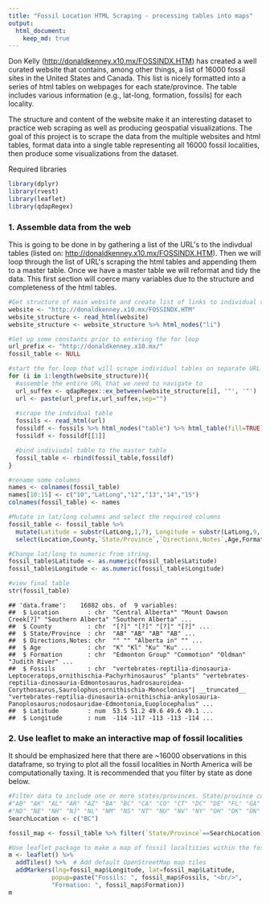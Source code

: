```yaml
---
title: "Fossil Location HTML Scraping - processing tables into maps"
output:
  html_document:
    keep_md: true
---
```


Don Kelly (http://donaldkenney.x10.mx/FOSSINDX.HTM) has created a well curated website that contains, among other things, a list of 16000 fossil sites in the United States and Canada. This list is nicely formatted into a series of html tables on webpages for each state/province. The table includes various information (e.g., lat-long, formation, fossils) for each locality.

The structure and content of the website make it an interesting dataset to practice web scraping as well as producing geospatial visualizations. The goal of this project is to scrape the data from the multiple websites and html tables, format data into a single table representing all 16000 fossil localities, then produce some visualizations from the dataset.

Required libraries

```r
library(dplyr)
library(rvest)
library(leaflet)
library(qdapRegex)
```

### 1. Assemble data from the web
This is going to be done in by gathering a list of the URL's to the indivdual tables (listed on: http://donaldkenney.x10.mx/FOSSINDX.HTM). Then we will loop through the list of URL's scraping the html tables and appending them to a master table. Once we have a master table we will reformat and tidy the data. This first section will coerce many variables due to the structure and completeness of the html tables.


```r
#Get structure of main website and create list of links to individual tables
website <- "http://donaldkenney.x10.mx/FOSSINDX.HTM"
website_structure <- read_html(website)
website_structure <- website_structure %>% html_nodes("li")

#Set up some constants prior to entering the for loop
url_prefix <- "http://donaldkenney.x10.mx/"
fossil_table <- NULL

#start the for loop that will scrape individual tables on separate URL's
for (i in 1:length(website_structure)){
  #assemble the entire URL that we need to navigate to  
  url_suffex <- qdapRegex::ex_between(website_structure[i], '"', '"')
  url <- paste(url_prefix,url_suffex,sep="")
  
  #scrape the indvidual table
  fossils <- read_html(url)
  fossildf <- fossils %>% html_nodes("table") %>% html_table(fill=TRUE)
  fossildf <- fossildf[[1]]

  #bind indiviudal table to the master table
  fossil_table <- rbind(fossil_table,fossildf)
}

#rename some columns
names <- colnames(fossil_table)
names[10:15] <- c("10","LatLong","12","13","14","15")
colnames(fossil_table) <- names

#Mutate in lat/long columns and select the required columns  
fossil_table <- fossil_table %>% 
  mutate(Latitude = substr(LatLong,1,7), Longitude = substr(LatLong,9,17)) %>%
  select(Location,County,`State/Province`,`Directions,Notes`,Age,Formation,Fossils,Latitude,Longitude)

#Change lat/long to numeric from string.    
fossil_table$Latitude <- as.numeric(fossil_table$Latitude) 
fossil_table$Longitude <- as.numeric(fossil_table$Longitude)

#view final table
str(fossil_table)
```

```
## 'data.frame':	16882 obs. of  9 variables:
##  $ Location        : chr  "Central Alberta*" "Mount Dawson Creek[?]" "Southern Alberta" "Southern Alberta" ...
##  $ County          : chr  "[?]" "[?]" "[?]" "[?]" ...
##  $ State/Province  : chr  "AB" "AB" "AB" "AB" ...
##  $ Directions,Notes: chr  "" "" "Alberta in" "" ...
##  $ Age             : chr  "K" "Kl" "Ku" "Ku" ...
##  $ Formation       : chr  "Edmonton Group" "Commotion" "Oldman" "Judith River" ...
##  $ Fossils         : chr  "vertebrates-reptilia-dinosauria-Leptoceratops,ornithischia-Pachyrhinosaurus" "plants" "vertebrates-reptilia-dinosauria-Edmontosaurus,hadrosauroidea-Corythosaurus,Saurolophus;ornithischia-Monoclonius"| __truncated__ "vertebrates-reptilia-dinosauria-ornithischia-ankylosauria-Panoplosaurus;nodosauridae-Edmontonia,Euoplocephalus" ...
##  $ Latitude        : num  53.5 51.2 49.6 49.6 49.1 ...
##  $ Longitude       : num  -114 -117 -113 -113 -114 ...
```

### 2. Use leaflet to make an interactive map of fossil localities
It should be emphasized here that there are ~16000 observations in this dataframe, so trying to plot all the fossil localities in North America will be computationally taxing. It is recommended that you filter by state as done below.

```r
#Filter data to include one or more states/provinces. State/province codes are listed below:
#"AB" "AK" "AL" "AR" "AZ" "BA" "BC" "CA" "CO" "CT" "DC" "DE" "FL" "GA" "HI" "IA" "ID" "IL" "IN" "KS" "KY" "LA" "MA" "MB" "MD" "ME" "MI" "MN" "MO" "MS" "MT" "NB" "NC"
#"ND" "NE" "NH" "NJ" "NL" "NM" "NS" "NT" "NU" "NV" "NY" "OH" "OK" "ON" "OR" "PE" "PA" "QC" "RI" "SC" "SD" "SK" "TN" "TX" "UT" "VA" "VT" "WA" "WI" "WV" "WY" "YT"
SearchLocation <- c("BC")

fossil_map <- fossil_table %>% filter(`State/Province`==SearchLocation) # the master table will be filtered into a dataframe for mapping (fossil_map)

#Use leaflet package to make a map of fossil localtities within the fossil_map dataframe
m <- leaflet() %>%
  addTiles() %>%  # Add default OpenStreetMap map tiles
  addMarkers(lng=fossil_map$Longitude, lat=fossil_map$Latitude, 
            popup=paste("Fossils: ", fossil_map$Fossils, "<br/>", 
            "Formation: ", fossil_map$Formation))
m
```

<!--html_preserve--><div id="htmlwidget-83eb11d1b7005ac73cf7" style="width:672px;height:480px;" class="leaflet html-widget"></div>
<script type="application/json" data-for="htmlwidget-83eb11d1b7005ac73cf7">{"x":{"options":{"crs":{"crsClass":"L.CRS.EPSG3857","code":null,"proj4def":null,"projectedBounds":null,"options":{}}},"calls":[{"method":"addTiles","args":["//{s}.tile.openstreetmap.org/{z}/{x}/{y}.png",null,null,{"minZoom":0,"maxZoom":18,"tileSize":256,"subdomains":"abc","errorTileUrl":"","tms":false,"noWrap":false,"zoomOffset":0,"zoomReverse":false,"opacity":1,"zIndex":1,"detectRetina":false,"attribution":"&copy; <a href=\"http://openstreetmap.org\">OpenStreetMap<\/a> contributors, <a href=\"http://creativecommons.org/licenses/by-sa/2.0/\">CC-BY-SA<\/a>"}]},{"method":"addMarkers","args":[[54.6961,54.7872,54.8266,54.8276,54.8254,54.8254,54.8149,54.4998,48.3297,48.3829,48.4268,48.4198,51.6236,52.9167,52.3332,52.3349,52.3349,52.3621,52.9826,49.083,51.398,51.3827,51.3954,51.3827,51.4528,51.1818,51.4537,51.4537,51.4652,51.4537,51.4584,51.3992,51.4219,51.3986,51.4611,49.5495,49.5495,49.6811,49.8329,49.6922,49.6925,49.5377,49.6805,48.8663,48.9829,50.3477,50.4329,49.4664,49.5077,49.5077,49.5077,51.4433,50.3117,49.5136,51.4537,51.4652,51.5169,53.8729,59.5163,54.5705,54.5705,54.5133,54.5705,58.633,49.5497,49.5497,49.5497,null,49.5497,49.5497,50.7831,49.083,49.3955,51.5542,49.1997,48.9886,49.2642,49.3286,49.3018,49.262,49.2742,50.0302,50.6076,49.1942,49.1663,49.1942,49.3209,49.3502,49.0664,49.0635,49.2982,49.4584,49.4585,49.4585,49.4585,49.4585,49.4585,49.4585,49.469,49.3538,49.3767,55.6976,56.0413,56.2456,50.5894,56.45,54.5381,null,56.0322,54.864,56.2636,56.1526,55.1347,49.4889,53.0495,52.9995,53.2328,50.5278,49.0497,57.5683,50.0042,49.4163,49.4163,50.7372,50.8831,50.0899,50.759,50.759,51.4254,50.7971,50.7331,50.0894],[null,-127.1695,-127.0188,-127.2821,-127.0222,-127.0222,-127.6041,-126.3034,null,-123.8693,-123.3622,-123.3673,-124.7262,-120.2527,-121.4194,-121.4161,-121.4161,-121.0685,-122.4921,-122.1859,-116.4919,-116.4479,-116.4822,-116.4479,-116.2869,-116.1162,-116.3342,-116.3342,-116.3753,-116.3342,-116.3603,-116.4372,-116.417,-116.4333,-116.3639,-124.6909,-124.6909,-124.9264,-125.3529,-124.9983,-124.9924,-124.7333,-125.0656,-124.2694,-124.5695,-116.6075,-127.1201,-123.0193,-115.7627,-115.7627,-115.7627,-116.342,-115.8651,-115.7767,-116.3342,-116.3753,-116.4015,-120.0374,-124.0866,-120.7755,-120.7755,-120.7027,-120.7755,-123.703,-121.8359,-121.8359,-121.8359,null,-121.8359,-121.8359,-121.1359,-121.7025,-123.2194,-124.4026,-122.5859,-123.0567,-123.1128,-123.1301,-123.1499,-123.2522,-123.1633,-115.6384,-127.7037,-124.0703,-123.936,-124.0703,-124.3136,-125.0079,-120.7858,-120.782,-119.5302,-120.509,-120.5054,-120.5054,-120.5054,-120.5054,-120.5054,-120.5054,-120.5048,-120.5447,-120.5921,-121.6296,-123.9807,-120.8354,-115.2003,-122.868,-120.7456,null,-121.9043,-121.5527,-123.4369,-120.6817,-120.9925,-124.3546,-131.7867,-132.0034,-132.0034,-122.9362,-120.9692,-128.8381,-125.1617,-123.386,-123.386,-121.2713,-121.4026,-121.4722,-120.6683,-120.6683,-120.2048,null,-120.1192,-121.5555],null,null,null,{"interactive":true,"draggable":false,"keyboard":true,"title":"","alt":"","zIndexOffset":0,"opacity":1,"riseOnHover":false,"riseOffset":250},["Fossils:  invertebrates-mollusks <br/> Formation:  ","Fossils:  invertebrates-mollusks-cephalopoda-ammonoidea <br/> Formation:  ","Fossils:  invertebrates-arthropoda-insecta;;plants,vertebrates-fish? <br/> Formation:  ","Fossils:  invertebrates-mollusks-cephalopoda-ammonoidea;;;plants(petrified wood) <br/> Formation:  ","Fossils:  plants <br/> Formation:  ","Fossils:  invertebrates-arthropoda-insecta-hemiptera-Cercopidae;;;;plants-angiosperms-sequoioidae-Metasequoia;;gymnospermopsida-Glyptostrobus;;vertebrates(?) <br/> Formation:  Smithers?","Fossils:  invertebrates(marine) <br/> Formation:  ","Fossils:  invertebrates-mollusks <br/> Formation:  ","Fossils:  - <br/> Formation:  ","Fossils:  invertebrates-mollusks-bivalvia,gastropoda <br/> Formation:  ","Fossils:  invertebrates(obscure) <br/> Formation:  ","Fossils:   <br/> Formation:  ","Fossils:  invertebrates-mollusks-cephalopoda-belemnoidea <br/> Formation:  ","Fossils:  invertebrates(Ediacaran) <br/> Formation:  ","Fossils:  invertebrates-arthropoda-insecta?;;plants?,vertebrates-fish-actinopterygii-Amyzon <br/> Formation:  ","Fossils:  vertebrates-fish-actinopterygii-Eohiodon <br/> Formation:  ","Fossils:  plants(leaves)(impressions),vertebrates-fish <br/> Formation:  ","Fossils:  invertebrates-arthropoda-insecta(55Taxa);;plants(41Taxa),vertebrates-fish(3Taxa) <br/> Formation:  ","Fossils:  plants(leaves),vertebrates-fish <br/> Formation:  ","Fossils:  plants <br/> Formation:  Huntington_BC","Fossils:   <br/> Formation:  ","Fossils:  invertebrates-arthropoda-trilobita-Zacanthoides <br/> Formation:  Stephen Shale","Fossils:  invertebrates-arthropoda-trilobita(diverse),(others) <br/> Formation:  ","Fossils:  invertebrates-arthropoda-trilobita-bathyuridae-Bathyuriscus;Burlingia,Neolenus <br/> Formation:  Stephen","Fossils:  invertebrates-arthropoda-trilobita-olenellidae-Olenellus(O gilberti) <br/> Formation:  ","Fossils:  invertebrates <br/> Formation:  Stephen","Fossils:  invertebrates-arthropoda-trilobita-Ogygopsis,(others) <br/> Formation:  Stephen","Fossils:  invertebrates-mollusks <br/> Formation:  Cathedral (Canada)","Fossils:  invertebrates-mollusks <br/> Formation:  Mount Whyte","Fossils:  invertebrates-brachiopoda-acrotretida-Acrothele <br/> Formation:  ","Fossils:  invertebrates-mollusks <br/> Formation:  Paget","Fossils:  invertebrates-arthropoda-trilobita-Ogygopsis,(others) <br/> Formation:  Stephen","Fossils:  invertebrates-mollusks <br/> Formation:  Mount Whyte","Fossils:  invertebrates-arthropoda-trilobita-Elrathia,Ogygopsis,Zacanthoides <br/> Formation:  ","Fossils:  invertebrates-mollusks <br/> Formation:  Paget","Fossils:  invertebrates-mollusks-bivalvia-Inoceramus,Nemodon;cephalopoda-ammonoidea-Gaudryceras,Hypophylloceras,Nostoceras,Pachydiscus,Phyllopachyceras,Pseudophyllites <br/> Formation:  Lambert_BC","Fossils:  plants(seeds)(cones) <br/> Formation:  Spray","Fossils:  plants <br/> Formation:  Nanaimo","Fossils:  plants(seeds)(cones) <br/> Formation:  Comox","Fossils:   <br/> Formation:  ","Fossils:  vertebrates-reptilia(marine)-plesiosauria,squamata-mosasauridae;turtles <br/> Formation:  Haslam,Pender","Fossils:  invertebrates-mollusks-bivalvia,cephalopoda-ammonoidea <br/> Formation:  ","Fossils:  invertebrates?,vertebrates-reptilia-Elasmosaurus,Tylosaurus <br/> Formation:  ","Fossils:  ? <br/> Formation:  ","Fossils:  invertebrates(55 taxa)-arthropoda-trilobita(3 taxa);brachiopoda(22 taxa) <br/> Formation:  Mount Mark","Fossils:  invertebrates-cnidaria-corals <br/> Formation:  Simla","Fossils:  invertebrates-mollusks <br/> Formation:  Mount Whyte","Fossils:  invertebrates-mollusks <br/> Formation:  Cathedral (Canada)","Fossils:  invertebrates-arthropoda-trilobita-olenellidae-Olenellus;Wanneria <br/> Formation:  Eager","Fossils:  invertebrates-mollusks <br/> Formation:  Eager","Fossils:  invertebrates-arthropoda-trilobita-Labiostria <br/> Formation:  ","Fossils:  invertebrates-brachiopoda-Obolus <br/> Formation:  Eldon","Fossils:  invertebrates-brachiopoda,cnidaria-corals;mollusks-cephalopoda-ammonoidea;;;protists-forams <br/> Formation:  ","Fossils:  invertebrates-arthropoda-trilobita-olenellidae-Olenellus;Wanneria <br/> Formation:  Eager","Fossils:  invertebrates-arthropoda-trilobita-Albertella,bathyuridae-Bathyuriscus;;;brachiopoda-acrotretida-Acrothele;Micromitra,Obolus,Wimanella <br/> Formation:  ","Fossils:  invertebrates-mollusks <br/> Formation:  Sherbrooke","Fossils:  invertebrates-mollusks <br/> Formation:  Paget","Fossils:  invertebrates-cnidaria-corals <br/> Formation:  Simla","Fossils:  vertebrates-fish-sarcopterygii-dipnoi-coelacanthiformes-Bobasatrania? <br/> Formation:  Grayling","Fossils:  vertebrates-fish-chondrichthyes-selachii(sharks)-holocephali-Listracanthus <br/> Formation:  Sulphur Mountain","Fossils:  vertebrates-fish(large)-sarcopterygii-dipnoi-coelacanthiformes-Albertonia,Bobasatrania;;;;reptilia-ichthyosauria <br/> Formation:  ","Fossils:  vertebrates-fish-actinopterygii-palaeoniscidae-Boreosomus,Pteronisculus;Perleidus,Saurichthys;chondrichthyes-selachii-holocephali-Listracanthus;;;sarcopterygii-dipnoi-coelacanthiformes-Albertonia,Bobasatrania,Whitea <br/> Formation:  Sulphur Mountain","Fossils:  vertebrates-fish-chondrichthyes-selachii-hybodontidae-Palaeobates;;;;reptilia-ichthyosauria-Shastasaurus <br/> Formation:  Sulphur Mountain","Fossils:  vertebrates-fish(bones) <br/> Formation:  Toad,Grayling","Fossils:  invertebrates-mollusks-bivalvia-Buchia;cephalopoda-belemnoidea <br/> Formation:  ","Fossils:  invertebrates-mollusks-bivalvia-Aucella <br/> Formation:  ","Fossils:  invertebrates-mollusks-cephalopoda-ammonoidea-Paracadoceras,Pseudocadoceras <br/> Formation:  Mysterious Creek","Fossils:  invertebrates-mollusks-bivalvia-Buchia;cephalopoda-ammonoidea,belemnoidea <br/> Formation:  Mysterious Creek","Fossils:  invertebrates-mollusks-bivalvia-Buchia;cephalopoda-belemnoidea <br/> Formation:  ","Fossils:  invertebrates-mollusks-cephalopoda-ammonoidea <br/> Formation:  ","Fossils:  invertebrates-arthropoda-insecta;;plants(leaves-ginkgophyta-Ginkgo(seed pods);;vertebrates-fish <br/> Formation:  Kamloops Group","Fossils:  invertebrates-echinoderms-crinoids(fragments) <br/> Formation:  Chilliwack Group","Fossils:  invertebrates-brachiopoda-Gigantoproductus;bryozoa,cnidaria-coelenterata <br/> Formation:  ","Fossils:  plants? <br/> Formation:  ","Fossils:  plants <br/> Formation:  Huntington_BC","Fossils:  invertebrates-mollusks(shells) <br/> Formation:  ","Fossils:  invertebrates-brachiopoda,echinoderms-echinoidea(sea_urchins)(fragments);mollusks;worms(tubes)-annelida-Serpula <br/> Formation:  ","Fossils:  plants(leaves)(wood)(fruits)(others)(poorly preserved) <br/> Formation:  Burrard","Fossils:  plants(leaves) <br/> Formation:  Burrard,Kitsilano","Fossils:   <br/> Formation:  ","Fossils:  plants(leaves)(coal) <br/> Formation:  Kitsilano","Fossils:  vertebrates-fish-sarcopterygii-dipnoi-coelacanthiformes <br/> Formation:  Grayling","Fossils:  plants(fragments)-gymnospermopsida-coniferophyta;pteridophyta-(ferns) <br/> Formation:  Longarm (Canada)","Fossils:  ? <br/> Formation:  ","Fossils:  plants <br/> Formation:  Nanaimo","Fossils:  plants(seeds)(cones) <br/> Formation:  Haslam","Fossils:  invertebrates-mollusks-cephalopoda-ammonoidea-Pachydiscus? <br/> Formation:  Haslam","Fossils:   <br/> Formation:  ","Fossils:  invertebrates(diverse)(marine) <br/> Formation:  ","Fossils:  plants-angiosperms-Ficus_fig,Magnolia,Platanus(sycamore);ginkgophyta-Ginkgo;gymnospermopsida-coniferophyta;pteridophyta-cycadopsida,(ferns) <br/> Formation:  ","Fossils:  plants(leaves)(pine_needles) <br/> Formation:  ","Fossils:   <br/> Formation:  ","Fossils:  invertebrates-arthropoda-insecta(rare);mollusks-gastropoda;;plants(well preserved),vertebrates-mammals(teeth) <br/> Formation:  Allenby_BC?","Fossils:  plants(leaves)(pine needles)(seeds)(roots casts) <br/> Formation:  ","Fossils:  vertebrates-fish-actinopterygii-Eohiodon <br/> Formation:  Allenby_BC","Fossils:  plants <br/> Formation:  ","Fossils:  plants <br/> Formation:  ","Fossils:  plants(coal) <br/> Formation:  Allenby_BC","Fossils:  plants(leaves)-gymnospermopsida-coniferophyta-pineacea(needles)(cones) <br/> Formation:  ","Fossils:  plants-angiosperms-Paleorosa <br/> Formation:  Allenby_BC","Fossils:  invertebrates-arthropoda-insecta;;plants(leaves) <br/> Formation:  ","Fossils:  plants(leaves)(impressions) <br/> Formation:  ","Fossils:  vertebrates-reptilia(marine)-rauisuchidae <br/> Formation:  Pardonet","Fossils:  vertebrates-reptilia-ichthyosauria <br/> Formation:  ","Fossils:  - <br/> Formation:  ","Fossils:  - <br/> Formation:  ","Fossils:  - <br/> Formation:  ","Fossils:  invertebrates-cnidaria-corals;;(others) <br/> Formation:  ","Fossils:  invertebrates-mollusks <br/> Formation:  ","Fossils:  ichnofossils-burrows_invertebrate-Skolithos <br/> Formation:  Monkman Quartzite","Fossils:  invertebrates-cnidaria-corals <br/> Formation:  Kakisa","Fossils:  invertebrates(marine)-mollusks-cephalopoda-ammonoidea <br/> Formation:  ","Fossils:   <br/> Formation:  ","Fossils:  invertebrates-mollusks <br/> Formation:  ","Fossils:  invertebrates-mollusks-cephalopoda-ammonoidea-Desmoceras <br/> Formation:  Haida","Fossils:  plants <br/> Formation:  ","Fossils:  invertebrates-mollusks-cephalopoda-ammonoidea-Teloceras <br/> Formation:  Yakoun","Fossils:  - <br/> Formation:  ","Fossils:  invertebrates-brachiopoda-Gigantoproductus;bryozoa,cnidaria-coelenterata <br/> Formation:  ","Fossils:  - <br/> Formation:  ","Fossils:  invertebrates-arthropoda-crustacea-decapoda-Longusorbis <br/> Formation:  Spray","Fossils:  invertebrates-mollusks-cephalopoda-ammonoidea <br/> Formation:  ","Fossils:  invertebrates-mollusks-cephalopoda-ammonoidea(sparse) <br/> Formation:  ","Fossils:  invertebrates-brachiopoda,conodonts,mollusks-bivalvia,cephalopoda-ammonoidea,belemnoidea;;;plants-(microflora),(pollen),pteridophyta-(ferns) <br/> Formation:  ","Fossils:  plants(amber) <br/> Formation:  ","Fossils:  invertebrates-mollusks-bivalvia-Aucella <br/> Formation:  ","Fossils:  vertebrates-fish-actinopterygii-Eohiodon <br/> Formation:  Tranquille","Fossils:  vertebrates-fish-actinopterygii-Eohiodon <br/> Formation:  ","Fossils:  plants(leaves)-pteridophyta-(ferns) <br/> Formation:  ","Fossils:  invertebrates-arthropoda-insecta(55Taxa);;plants(41Taxa),vertebrates-fish(3Taxa) <br/> Formation:  ","Fossils:  invertebrates-echinoderms-crinoids <br/> Formation:  ","Fossils:  plants <br/> Formation:  "],null,null,null,null,{"interactive":false,"permanent":false,"direction":"auto","opacity":1,"offset":[0,0],"textsize":"10px","textOnly":false,"className":"","sticky":true},null]}],"limits":{"lat":[48.3297,59.5163],"lng":[-132.0034,-115.2003]}},"evals":[],"jsHooks":[]}</script><!--/html_preserve-->

